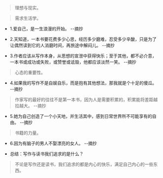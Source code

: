 >理想与现实。

>需求生活学。

- 1.爱自己，是一生浪漫的开始。 --摘抄

- 2.天知道，一本书要花费多少心思，经历多少磨难，忍受多少辛酸，只是为了让偶然读到它的人消磨时间，再旅途中解闷儿。 --摘抄

- 3.作者应该从写作本身，从思想的宣泄中获得快乐；至于其他，都不必介意，一本书或成功或失败，或赞誉或诋毁，他都应该淡然一笑。 --摘抄

>心态的重要性。

- 4.如果我的写作不是自娱自乐，而是抱有其他想法，那我就是个十足的傻瓜。 --摘抄

>作家写的最好的往往不是第一本书，因为人是需要积累的，积累能将差距越拉越大。 --摘抄

- 5.她为自己创造了一个小天地，并生活其中，感到日常世界所不可能享有的自由。 --摘抄

>书籍的力量。

- 6.因为有脑子的男人不娶漂亮的女人。 --摘抄

- 总结：写作与读书我们追求的是什么？

>不论是写作还是读书，我们追求的都是内心的快乐，满足自己内心的一些东西。
